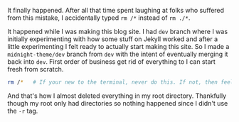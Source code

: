 ---
---

It finally happened. After all that time spent laughing at folks who suffered from this mistake, I accidentally typed `rm /*` instead of `rm ./*`. 

It happened while I was making this blog site. I had `dev` branch where I was initially experimenting with how some stuff on Jekyll worked and after a little experimenting I felt ready to actually start making this site. So I made a `midnight-theme/dev` branch from `dev` with the intent of eventually merging it back into `dev`. First order of business get rid of everything to I can start fresh from scratch.

```bash
rm /*	# If your new to the terminal, never do this. If not, then feel free to shoot yourself in the foot
```

And that's how I almost deleted everything in my root directory. Thankfully though my root only had directories so nothing happened since I didn't use the `-r` tag.
